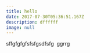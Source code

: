 ```yaml
---
title: hello
date: 2017-07-30T05:36:51.167Z
description: dffffff
image: null
---
```

sffgfgfgfsfsfgsdfsfg  ggrrg

